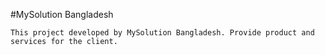 #MySolution Bangladesh

    This project developed by MySolution Bangladesh. Provide product and services for the client.
